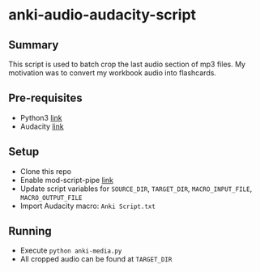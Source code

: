 # anki-audio-audacity-script

## Summary
This script is used to batch crop the last audio section of mp3 files. My motivation was to convert my workbook audio into flashcards.

## Pre-requisites
* Python3 [link](https://www.python.org/downloads/)
* Audacity [link](https://www.audacityteam.org/)

## Setup
* Clone this repo
* Enable mod-script-pipe [link](https://manual.audacityteam.org/man/scripting.html#Getting_Started)
* Update script variables for `SOURCE_DIR`, `TARGET_DIR`, `MACRO_INPUT_FILE`, `MACRO_OUTPUT_FILE`
* Import Audacity macro: `Anki Script.txt`

## Running
* Execute `python anki-media.py`
* All cropped audio can be found at `TARGET_DIR`